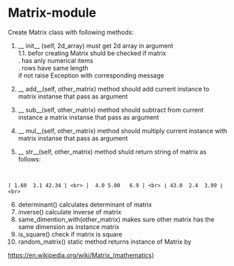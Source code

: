 # Matrix-module

Create Matrix class with following methods:

1. __ init__ (self, 2d_array) must get 2d array in argument <br>
1.1. befor creating Matrix shuld be checked if matrix <br>
   . has anly numerical items <br>
   . rows have same length <br>
if not raise Exception with corresponding message <br>

2. __ add__(self, other_matrix) method should add current instance to matrix instanse that pass as argument <br>
3. __ sub__(self, other_matrix) method should subtract from current instance a matrix instanse that pass as argument <br>
4. __ mul__(self, other_matrix) method should multiply current instance with matrix instanse that pass as argument <br>
5. __ str__(self, other_matrix) method shuld return string of matrix as follows: <br>
<br>

`⌈ 1.60  3.1 42.34 ⌉ <br>
 |  4.0 5.00   6.9 | <br>
 ⌊ 43.0  2.4  3.99 ⌋ <br>`
 <br> 
 
6. determinant() calculates determinant of matrix <br>
7. inverse() calculate inverse of matrix <br>
8. same_dimention_with(other_matrix) makes sure other matrix has the same dimension as instance matrix <br>
9. is_square() check if matrix is square <br>
10. random_matrix() static method returns instance of Matrix by <br>


https://en.wikipedia.org/wiki/Matrix_(mathematics)
